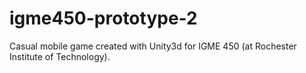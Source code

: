 # igme450-prototype-2
Casual mobile game created with Unity3d for IGME 450 (at Rochester Institute of Technology).
